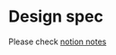 # Design spec

Please check [notion notes](https://www.notion.so/tg-lunch-bot-f8676ffb407e4f60a465f4dd9dcc5c62#cbcd7f95f642415a96546cd50860c0b0)
